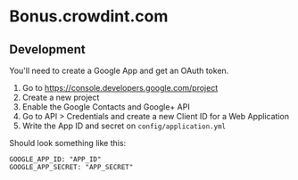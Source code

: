 # Bonus.crowdint.com

## Development

You'll need to create a Google App and get an OAuth token.
1. Go to https://console.developers.google.com/project
2. Create a new project
3. Enable the Google Contacts and Google+ API
4. Go to API > Credentials and create a new Client ID for a Web Application
5. Write the App ID and secret on `config/application.yml`

Should look something like this:

    GOOGLE_APP_ID: "APP_ID"
    GOOGLE_APP_SECRET: "APP_SECRET"

